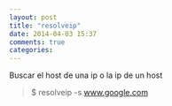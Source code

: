 ```yaml
---
layout: post
title: "resolveip"
date: 2014-04-03 15:37
comments: true
categories: 
---
```

Buscar el host de una ip o la ip de un host

>$ resolveip -s www.google.com

